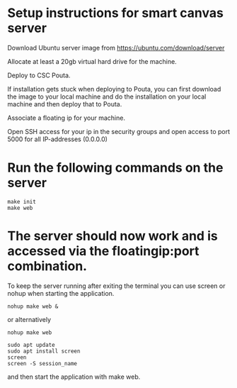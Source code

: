 # Setup instructions for smart canvas server

Download Ubuntu server image from https://ubuntu.com/download/server

Allocate at least a 20gb virtual hard drive for the machine.

Deploy to CSC Pouta.

If installation gets stuck when deploying to Pouta, you can first download the image to your local machine and do the installation on your local machine and then deploy that to Pouta.

Associate a floating ip for your machine.

Open SSH access for your ip in the security groups and open access to port 5000 for all IP-addresses (0.0.0.0)

# Run the following commands on the server

```console
make init
make web
```

# The server should now work and is accessed via the floatingip:port combination.

To keep the server running after exiting the terminal you can use screen or nohup when starting the application.

```console
nohup make web &
```

or alternatively

```console
nohup make web
```

```console
sudo apt update
sudo apt install screen
screen
screen -S session_name
```
and then start the application with make web.